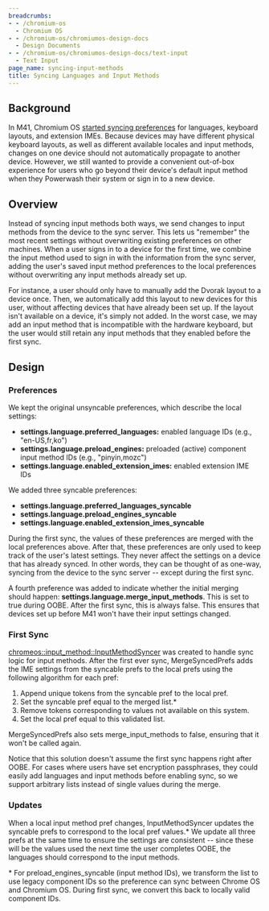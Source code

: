 ```yaml
---
breadcrumbs:
- - /chromium-os
  - Chromium OS
- - /chromium-os/chromiumos-design-docs
  - Design Documents
- - /chromium-os/chromiumos-design-docs/text-input
  - Text Input
page_name: syncing-input-methods
title: Syncing Languages and Input Methods
---
```


## Background

In M41, Chromium OS [started syncing
preferences](https://codereview.chromium.org/312023002) for languages, keyboard
layouts, and extension IMEs. Because devices may have different physical
keyboard layouts, as well as different available locales and input methods,
changes on one device should not automatically propagate to another device.
However, we still wanted to provide a convenient out-of-box experience for users
who go beyond their device's default input method when they Powerwash their
system or sign in to a new device.

## Overview

Instead of syncing input methods both ways, we send changes to input methods
from the device to the sync server. This lets us "remember" the most recent
settings without overwriting existing preferences on other machines. When a user
signs in to a device for the first time, we combine the input method used to
sign in with the information from the sync server, adding the user's saved input
method preferences to the local preferences without overwriting any input
methods already set up.

For instance, a user should only have to manually add the Dvorak layout to a
device once. Then, we automatically add this layout to new devices for this
user, without affecting devices that have already been set up. If the layout
isn't available on a device, it's simply not added. In the worst case, we may
add an input method that is incompatible with the hardware keyboard, but the
user would still retain any input methods that they enabled before the first
sync.

## Design

### Preferences

We kept the original unsyncable preferences, which describe the local settings:

*   **settings.language.preferred_languages:** enabled language IDs
            (e.g., "en-US,fr,ko")
*   **settings.language.preload_engines:** preloaded (active) component
            input method IDs (e.g., "pinyin,mozc")
*   **settings.language.enabled_extension_imes:** enabled extension IME
            IDs

We added three syncable preferences:

*   **settings.language.preferred_languages_syncable**
*   **settings.language.preload_engines_syncable**
*   **settings.language.enabled_extension_imes_syncable**

During the first sync, the values of these preferences are merged with the local
preferences above. After that, these preferences are only used to keep track of
the user's latest settings. They never affect the settings on a device that has
already synced. In other words, they can be thought of as one-way, syncing from
the device to the sync server -- except during the first sync.

A fourth preference was added to indicate whether the initial merging should
happen: **settings.language.merge_input_methods**. This is set to true during
OOBE. After the first sync, this is always false. This ensures that devices set
up before M41 won't have their input settings changed.

### First Sync

[chromeos::input_method::InputMethodSyncer](https://cs.chromium.org/chromium/src/chrome/browser/chromeos/input_method/input_method_syncer.h)
was created to handle sync logic for input methods. After the first ever sync,
MergeSyncedPrefs adds the IME settings from the syncable prefs to the local
prefs using the following algorithm for each pref:

1.  Append unique tokens from the syncable pref to the local pref.
2.  Set the syncable pref equal to the merged list.\*
3.  Remove tokens corresponding to values not available on this system.
4.  Set the local pref equal to this validated list.

MergeSyncedPrefs also sets merge_input_methods to false, ensuring that it won't
be called again.

Notice that this solution doesn't assume the first sync happens right after
OOBE. For cases where users have set encryption passphrases, they could easily
add languages and input methods before enabling sync, so we support arbitrary
lists instead of single values during the merge.

### Updates

When a local input method pref changes, InputMethodSyncer updates the syncable
prefs to correspond to the local pref values.\* We update all three prefs at the
same time to ensure the settings are consistent -- since these will be the
values used the next time the user completes OOBE, the languages should
correspond to the input methods.

\* For preload_engines_syncable (input method IDs), we transform the list to use
legacy component IDs so the preference can sync between Chrome OS and Chromium
OS. During first sync, we convert this back to locally valid component IDs.